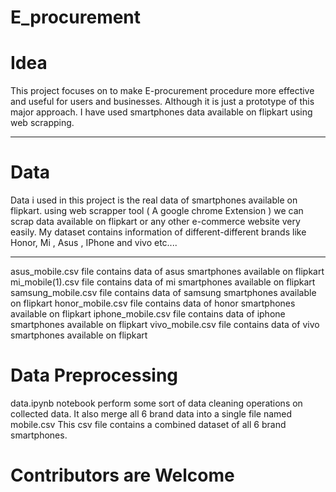 # E_procurement

# Idea
<p>
  This project focuses on to make E-procurement procedure more effective and useful for users and businesses.
  Although it is just a prototype of this major approach.
  I have used smartphones data available on flipkart using web scrapping.

</p>
<hr>
<h1>Data</h1>
<p>
  Data i used in this project is the real data of smartphones available on flipkart.
  using web scrapper tool ( A google chrome Extension ) we can scrap data available 
  on flipkart or any other e-commerce website very easily.
  My dataset contains information of different-different brands like Honor, Mi ,
  Asus , IPhone and vivo etc....
  <hr>
  asus_mobile.csv file contains data of asus smartphones available on flipkart
  mi_mobile(1).csv file contains data of mi smartphones available on flipkart
  samsung_mobile.csv file contains data of samsung smartphones available on flipkart
  honor_mobile.csv file contains data of honor smartphones available on flipkart
  iphone_mobile.csv file contains data of iphone smartphones available on flipkart
  vivo_mobile.csv file contains data of vivo smartphones available on flipkart

</p>

# Data Preprocessing
<p>
  data.ipynb notebook perform some sort of data cleaning operations on collected data.
  It also merge all 6 brand data into a single file named mobile.csv
  This csv file contains a combined dataset of all 6 brand smartphones.
 
 </p>
 
 <h1>Contributors are Welcome</h1>
 
 
